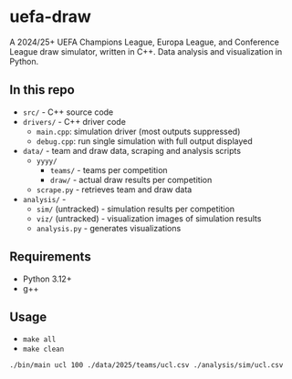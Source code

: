 # uefa-draw

A 2024/25+ UEFA Champions League, Europa League, and Conference League draw
simulator, written in C++. Data analysis and visualization in Python.

## In this repo

- `src/` - C++ source code
- `drivers/` - C++ driver code
  - `main.cpp`: simulation driver (most outputs suppressed)
  - `debug.cpp`: run single simulation with full output displayed
- `data/` - team and draw data, scraping and analysis scripts
  - `yyyy/`
    - `teams/` - teams per competition
    - `draw/` - actual draw results per competition
  - `scrape.py` - retrieves team and draw data
- `analysis/` -
  - `sim/` (untracked) - simulation results per competition
  - `viz/` (untracked) - visualization images of simulation results
  - `analysis.py` - generates visualizations

## Requirements

- Python 3.12+
- g++

## Usage

- `make all`
- `make clean`

`./bin/main ucl 100 ./data/2025/teams/ucl.csv ./analysis/sim/ucl.csv`
